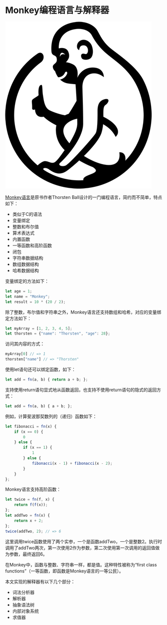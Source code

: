 # Monkey编程语言与解释器

![Monkey语言官方Logo](image/monkey.png "Monkey语言官方Logo")

[Monkey语言](https://monkeylang.org)是原书作者Thorsten Ball设计的一门编程语言，简约而不简单，特点如下：
- 类似于C的语法
- 变量绑定
- 整数和布尔值
- 算术表达式
- 内置函数
- 一等函数和高阶函数
- 闭包
- 字符串数据结构
- 数组数据结构
- 哈希数据结构

变量绑定的方法如下：
```js
let age = 1;
let name = "Monkey";
let result = 10 * (20 / 2);
```
除了整数，布尔值和字符串之外，Monkey语言还支持数组和哈希，对应的变量绑定方法如下：
```js
let myArray = [1, 2, 3, 4, 5];
let thorsten = {"name": "Thorsten", "age": 28};
```
访问其内容的方式：
```js
myArray[0] // => 1 
thorsten["name"] // => "Thorsten"
```
使用let语句还可以绑定函数，如下：
```js
let add = fn(a, b) { return a + b; };
```
支持使用return语句显式地从函数返回，也支持不使用return语句的隐式的返回方式：
```js
let add = fn(a, b) { a + b; };
```
例如，计算斐波那契数列的（递归）函数如下：
```js
let fibonacci = fn(x) { 
    if (x == 0) {
        0
    } else {
        if (x == 1) {
            1
        } else {
            fibonacci(x - 1) + fibonacci(x - 2);
        } 
    }
};
```
Monkey语言支持高阶函数：
```js
let twice = fn(f, x) { 
    return f(f(x));
};
let addTwo = fn(x) { 
    return x + 2;
};
twice(addTwo, 2); // => 6
```
这里调用twice函数使用了两个实参，一个是函数addTwo，一个是整数2。执行时调用了addTwo两次，第一次使用2作为参数，第二次使用第一次调用的返回值做为参数，最终返回6。

在Monkey中，函数与整数、字符串一样，都是值。这种特性被称为“first class functions”（一等函数，即函数是Monkey语言的一等公民）。

本文实现的解释器有以下几个部分：
- 词法分析器
- 解析器
- 抽象语法树
- 内部对象系统
- 求值器

